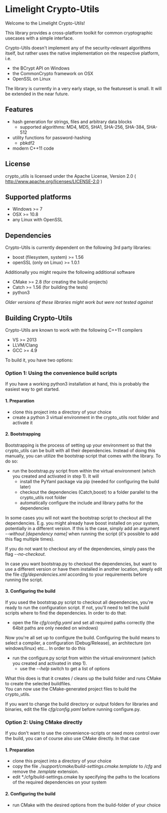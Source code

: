 Limelight Crypto-Utils
======================

Welcome to the Limelight Crypto-Utils!

This library provides a cross-platform toolkit for common cryptographic usecases with a simple interface.

Crypto-Utils doesn't implement any of the security-relevant algorithms itself, but rather uses the native implementation on the respective platform, i.e.

* the BCrypt API on Windows
* the CommonCrypto framework on OSX
* OpenSSL on Linux

The library is currently in a very early stage, so the featureset is small. It will be extended in the near future.


Features
--------
* hash generation for strings, files and arbitrary data blocks
    * supported algorithms: MD4, MD5, SHA1, SHA-256, SHA-384, SHA-512
* utility functions for password-hashing
    * pbkdf2
* modern C++11 code
    
    
License
-------

crypto_utils is licensed under the Apache License, Version 2.0 ( http://www.apache.org/licenses/LICENSE-2.0 )


Supported platforms
-------------------
* Windows >= 7
* OSX >= 10.8
* any Linux with OpenSSL


Dependencies
------------
Crypto-Utils is currently dependent on the following 3rd party libraries:

* boost (filesystem, system) >= 1.56
* openSSL (only on Linux) >= 1.0.1

Additionally you might require the following additional software

* CMake >= 2.8 (for creating the build-projects)
* Catch >= 1.56 (for building the tests) 
* python3

*Older versions of these libraries might work but were not tested against*


Building Crypto-Utils
---------------------
Crypto-Utils are known to work with the following C++11 compilers

* VS >= 2013
* LLVM/Clang
* GCC >= 4.9

To build it, you have two options:

### Option 1: Using the convenience build scripts
If you have a working python3 installation at hand, this is probably the easiest way to get started.

#### 1. Preparation
* clone this project into a directory of your choice
* create a python 3 virtual environment in the crypto_utils root folder and activate it

#### 2. Bootstrapping
Bootstrapping is the process of setting up your environment so that the crypto_utils can be built with all their dependencies.
Instead of doing this manually, you can utilize the bootstrap script that comes with the library. To do so:
* run the bootstrap.py script from within the virtual environment (which you created and activated in step 1). It will
  * install the PyYaml package via pip (needed for configuring the build later)
  * checkout the dependencies (Catch,boost) to a folder parallel to the crypto_utils root folder
  * automatically configure the include and library paths for the dependencies

In some cases you will not want the bootstrap script to checkout all the dependencies. 
E.g. you might already have boost installed on your system, potentially in a different version. 
If this is the case, simply add an argument *--without [dependency name]* when running the script (it's possible to add this flag multiple times).

If you do not want to checkout any of the dependencies, simply pass the flag *--no-checkout*.

In case you want bootstrap.py to checkout the dependencies, but want to use a different version or have them installed in another location,
simply edit the file *cfg/dependencies.xml* according to your requirements before running the script.

#### 3. Configuring the build

If you used the bootstrap.py script to checkout all dependencies, you're ready to run the configuration script.
If not, you'll need to tell the build scripts where to find the dependencies. In order to do that:
* open the file *cfg/config.yaml* and set all required paths correctly (the 64bit paths are only needed on windows)

Now you're all set up to configure the build. Configuring the build means to select a compiler, a configuration (Debug/Release), an architecture (on windows/linux) etc...
In order to do this 
* run the configure.py script from within the virtual environment (which you created and activated in step 1).
  * use the *--help* switch to get a list of options

What this does is that it creates / cleans up the build folder  and runs CMake to create the selected buildfiles.  
You can now use the CMake-generated project files to build the crypto_utils. 

If you want to change the build directory or output folders for libraries and binaries, edit the file *cfg/config.yaml* before running configure.py.


### Option 2: Using CMake directly
If you don't want to use the convenience-scripts or need more control over the build, you can of course also use CMake directly. In that case

#### 1. Preparation
* clone this project into a directory of your choice
* copy the file *./support/cmake/build-settings.cmake.template* to */cfg* and remove the *.template* extension.
* edit *./cfg/build-settings.cmake by specifying the paths to the locations of the required dependencies on your system

#### 2. Configuring the build
* run CMake with the desired options from the build-folder of your choice
